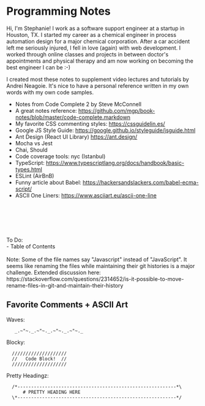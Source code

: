 # Programming Notes

Hi, I'm Stephanie! I work as a software support engineer at a startup in Houston, TX. I started my career as a chemical engineer in process automation design for a major chemical corporation. After a car accident left me seriously injured, I fell in love (again) with web development. I worked through online classes and projects in between doctor's appointments and physical therapy and am now working on becoming the best engineer I can be :-)

I created most these notes to supplement video lectures and tutorials by Andrei Neagoie. It's nice to have a personal reference written in my own words with my own code samples. 

- Notes from Code Complete 2 by Steve McConnell
- A great notes reference: https://github.com/mgp/book-notes/blob/master/code-complete.markdown
- My favorite CSS commenting styles: https://cssguidelin.es/
- Google JS Style Guide: https://google.github.io/styleguide/jsguide.html
- Ant Design (React UI Library) https://ant.design/
- Mocha vs Jest
- Chai, Should
- Code coverage tools: nyc (Istanbul)
- TypeScript: https://www.typescriptlang.org/docs/handbook/basic-types.html
- ESLint (AirBnB)
- Funny article about Babel: https://hackersandslackers.com/babel-ecma-script/
- ASCII One Liners: https://www.asciiart.eu/ascii-one-line

<br>
<br>
<br>
<br>
<br>
To Do:<br>
- Table of Contents
<br>
<br>
Note: Some of the file names say "Javascript" instead of "JavaScript". It seems like renaming the files while maintaining their git histories is a major challenge. Extended discussion here: https://stackoverflow.com/questions/2314652/is-it-possible-to-move-rename-files-in-git-and-maintain-their-history


## Favorite Comments + ASCII Art
Waves:
```
   _.~"~._.~"~._.~"~._.~"~._
```

Blocky:
```
  ////////////////////
  //   Code Block!  //
  ////////////////////
  ```

Pretty Headingz:
```
  /*----------------------------------------------------------*\
      # PRETTY HEADING HERE
  \*----------------------------------------------------------*/
  ```



